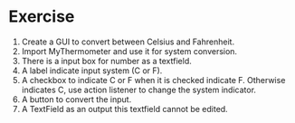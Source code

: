 # Exercise

  1. Create a GUI to convert between Celsius and Fahrenheit.
  2. Import MyThermometer and use it for system conversion.
  3. There is a input box for number as a textfield.
  4. A label indicate input system (C or F).
  5. A checkbox to indicate C or F when it is checked indicate F. Otherwise indicates C, use action listener to change the system indicator.
  7. A button to convert the input.
  8. A TextField as an output this textfield cannot be edited.

